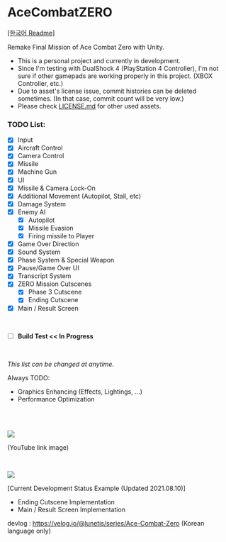 # AceCombatZERO

[[한국어 Readme]](https://github.com/lunetis/AceCombatZERO/blob/main/README.kr.md)

Remake Final Mission of Ace Combat Zero with Unity.

* This is a personal project and currently in development.
* Since I'm testing with DualShock 4 (PlayStation 4 Controller), I'm not sure if other gamepads are working properly in this project. (XBOX Controller, etc.)
* Due to asset's license issue, commit histories can be deleted sometimes. (In that case, commit count will be very low.)
* Please check [LICENSE.md](https://github.com/lunetis/AceCombatZERO/blob/main/LICENSE.md) for other used assets.

### TODO List:
- [x] Input
- [x] Aircraft Control
- [x] Camera Control
- [x] Missile
- [x] Machine Gun
- [x] UI
- [x] Missile & Camera Lock-On
- [x] Additional Movement (Autopilot, Stall, etc)
- [x] Damage System
- [x] Enemy AI
  - [x] Autopilot
  - [x] Missile Evasion
  - [x] Firing missile to Player
- [x] Game Over Direction
- [x] Sound System
- [x] Phase System & Special Weapon
- [x] Pause/Game Over UI
- [x] Transcript System
- [x] ZERO Mission Cutscenes
  - [x] Phase 3 Cutscene
  - [x] Ending Cutscene 
- [x] Main / Result Screen

<br>

- [ ] **Build Test << In Progress**

<br>

*This list can be changed at anytime.*

Always TODO:
- Graphics Enhancing (Effects, Lightings, ...)
- Performance Optimization

<br>
<br>

[![](https://img.youtube.com/vi/soBTSXnX7hA/0.jpg)](https://www.youtube.com/watch?v=AcJ8ddI8jyU)

(YouTube link image)

<br>

![](https://github.com/lunetis/AceCombatZERO/blob/main/0810.gif)

[Current Development Status Example (Updated 2021.08.10)]
- Ending Cutscene Implementation
- Main / Result Screen Implementation

devlog : https://velog.io/@lunetis/series/Ace-Combat-Zero (Korean language only)
